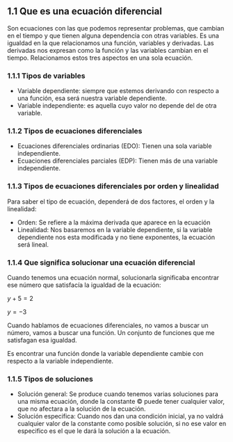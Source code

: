 ## 1.1 Que es una ecuación diferencial

Son ecuaciones con las que podemos representar problemas, que cambian en
el tiempo y que tienen alguna dependencia con otras variables. Es una
igualdad en la que relacionamos una función, variables y derivadas. Las
derivadas nos expresan como la función y las variables cambian en el
tiempo. Relacionamos estos tres aspectos en una sola ecuación.

### 1.1.1 Tipos de variables

-   Variable dependiente: siempre que estemos derivando con respecto a
    una función, esa será nuestra variable dependiente.
-   Variable independiente: es aquella cuyo valor no depende del de otra
    variable.

### 1.1.2 Tipos de ecuaciones diferenciales

-   Ecuaciones diferenciales ordinarias (EDO): Tienen una sola variable
    independiente.
-   Ecuaciones diferenciales parciales (EDP): Tienen más de una variable
    independiente.

### 1.1.3 Tipos de ecuaciones diferenciales por orden y linealidad

Para saber el tipo de ecuación, dependerá de dos factores, el orden y la
linealidad:

-   Orden: Se refiere a la máxima derivada que aparece en la ecuación
-   Linealidad: Nos basaremos en la variable dependiente, si la variable
    dependiente nos esta modificada y no tiene exponentes, la ecuación
    será lineal.

### 1.1.4 Que significa solucionar una ecuación diferencial

Cuando tenemos una ecuación normal, solucionarla significaba encontrar
ese número que satisfacía la igualdad de la ecuación:

$y + 5 = 2$

$y =  − 3$

Cuando hablamos de ecuaciones diferenciales, no vamos a buscar un
número, vamos a buscar una función. Un conjunto de funciones que me
satisfagan esa igualdad.

Es encontrar una función donde la variable dependiente cambie con
respecto a la variable independiente.

### 1.1.5 Tipos de soluciones

-   Solución general: Se produce cuando tenemos varias soluciones para
    una misma ecuación, donde la constante © puede tener cualquier
    valor, que no afectara a la solución de la ecuación.
-   Solución especifica: Cuando nos dan una condición inicial, ya no
    valdrá cualquier valor de la constante como posible solución, si no
    ese valor en especifico es el que le dará la solución a la ecuación.

